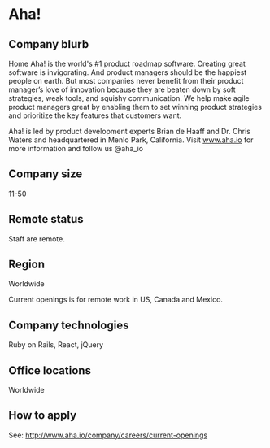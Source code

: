 # Aha!

## Company blurb

Home
Aha! is the world's #1 product roadmap software. Creating great software is invigorating. And product managers should be the happiest people on earth. But most companies never benefit from their product manager’s love of innovation because they are beaten down by soft strategies, weak tools, and squishy communication. We help make agile product managers great by enabling them to set winning product strategies and prioritize the key features that customers want. 

Aha! is led by product development experts Brian de Haaff and Dr. Chris Waters and headquartered in Menlo Park, California. Visit www.aha.io for more information and follow us @aha_io

## Company size

11-50

## Remote status

Staff are remote.

## Region

Worldwide

Current openings is for remote work in US, Canada and Mexico.

## Company technologies

Ruby on Rails, React, jQuery

## Office locations

Worldwide

## How to apply

See: http://www.aha.io/company/careers/current-openings

